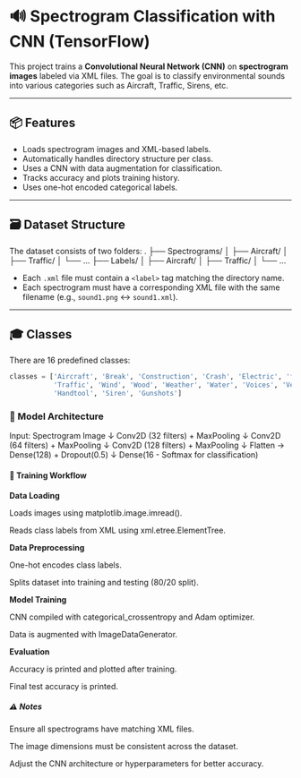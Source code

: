 # 🔊 Spectrogram Classification with CNN (TensorFlow)

This project trains a **Convolutional Neural Network (CNN)** on **spectrogram images** labeled via XML files. The goal is to classify environmental sounds into various categories such as Aircraft, Traffic, Sirens, etc.

---

## 📦 Features

- Loads spectrogram images and XML-based labels.
- Automatically handles directory structure per class.
- Uses a CNN with data augmentation for classification.
- Tracks accuracy and plots training history.
- Uses one-hot encoded categorical labels.

---

## 🗃 Dataset Structure

The dataset consists of two folders:
.
├── Spectrograms/
│ ├── Aircraft/
│ ├── Traffic/
│ └── ...
├── Labels/
│ ├── Aircraft/
│ ├── Traffic/
│ └── ...


- Each `.xml` file must contain a `<label>` tag matching the directory name.
- Each spectrogram must have a corresponding XML file with the same filename (e.g., `sound1.png` ↔ `sound1.xml`).

---

## 🎓 Classes

There are 16 predefined classes:

```python
classes = ['Aircraft', 'Break', 'Construction', 'Crash', 'Electric', 'fire&firework',
           'Traffic', 'Wind', 'Wood', 'Weather', 'Water', 'Voices', 'Vehicles',
           'Handtool', 'Siren', 'Gunshots']
```

### 🚀 Model Architecture

Input: Spectrogram Image
↓
Conv2D (32 filters) + MaxPooling
↓
Conv2D (64 filters) + MaxPooling
↓
Conv2D (128 filters) + MaxPooling
↓
Flatten → Dense(128) + Dropout(0.5)
↓
Dense(16 - Softmax for classification)


#### 🧠 Training Workflow

**Data Loading**

  Loads images using matplotlib.image.imread().
  
  Reads class labels from XML using xml.etree.ElementTree.

**Data Preprocessing**

  One-hot encodes class labels.
  
  Splits dataset into training and testing (80/20 split).

**Model Training**

  CNN compiled with categorical_crossentropy and Adam optimizer.
  
  Data is augmented with ImageDataGenerator.

**Evaluation**

  Accuracy is printed and plotted after training.
  
  Final test accuracy is printed.

##### ⚠️ Notes

Ensure all spectrograms have matching XML files.

The image dimensions must be consistent across the dataset.

Adjust the CNN architecture or hyperparameters for better accuracy.




